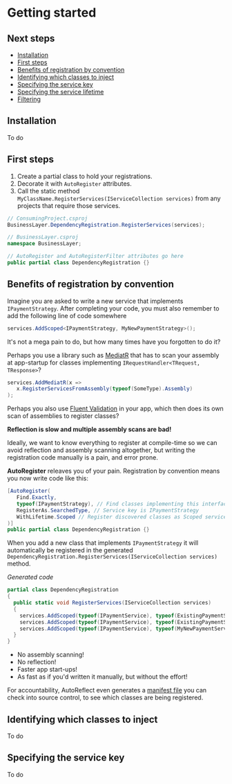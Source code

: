 # Getting started

## Next steps

* [Installation](#installation)
* [First steps](#first-steps)
* [Benefits of registration by convention](#benefits-of-registration-by-convention)
* [Identifying which classes to inject](#search-criteria)
* [Specifying the service key](#specifying-the-service-key)
* [Specifying the service lifetime](#specifying-the-service-lifetime)
* [Filtering](#filtering)

<a name="installation"></a>
## Installation
To do

<a name="first-steps"></a>
## First steps
1. Create a partial class to hold your registrations.
1. Decorate it with `AutoRegister` attributes.
1. Call the static method `MyClassName.RegisterServices(IServiceCollection services)`
   from any projects that require those services.

```c#
// ConsumingProject.csproj
BusinessLayer.DependencyRegistration.RegisterServices(services);

// BusinessLayer.csproj
namespace BusinessLayer;

// AutoRegister and AutoRegisterFilter attributes go here
public partial class DependencyRegistration {}
```

<a id="benefits-of-registration-by-convention"></a>
## Benefits of registration by convention
Imagine you are asked to write a new service that implements `IPaymentStrategy`. After
completing your code, you must also remember to add the following line of code somewhere

```c#
services.AddScoped<IPaymentStrategy, MyNewPaymentStrategy>();
```

It's not a mega pain to do, but how many times have you forgotten to do it?

Perhaps you use a library such as [MediatR](https://github.com/jbogard/MediatR) that has to
scan your assembly at app-startup for classes implementing `IRequestHandler<TRequest, TResponse>`?

```c#
services.AddMediatR(x =>
   x.RegisterServicesFromAssembly(typeof(SomeType).Assembly)
);
```

Perhaps you also use [Fluent Validation](https://github.com/FluentValidation/FluentValidation) in
your app, which then does its own scan of assemblies to register classes?

**Reflection is slow and multiple assembly scans are bad!**

Ideally, we want to know everything to register at compile-time so we can avoid
reflection and assembly scanning altogether, but writing the registration code
manually is a pain, and error prone.

**AutoRegister** releaves you of your pain. Registration by convention means you
now write code like this:

```c#
[AutoRegister(
   Find.Exactly,
   typeof(IPaymentStrategy), // Find classes implementing this interface
   RegisterAs.SearchedType, // Service key is IPaymentStrategy
   WithLifetime.Scoped // Register discovered classes as Scoped services
)]
public partial class DependencyRegistration {}
```

When you add a new class that implements `IPaymentStrategy` it will automatically
be registered in the generated `DependencyRegistration.RegisterServices(IServiceCollection services)`
method.

*Generated code*
```c#
partial class DependencyRegistration
{
  public static void RegisterServices(IServiceCollection services)
  {
    services.AddScoped(typeof(IPaymentService), typeof(ExistingPaymentService1));
    services.AddScoped(typeof(IPaymentService), typeof(ExistingPaymentService2));
    services.AddScoped(typeof(IPaymentService), typeof(MyNewPaymentService));
  }
}
```
* No assembly scanning!
* No reflection!
* Faster app start-ups!
* As fast as if you'd written it manually, but without the effort!

For accountability, AutoReflect even generates a
[manifest file](./source-control.md) you can check into source control, to
see which classes are being registered.

<a id="search-criteria"></a>
## Identifying which classes to inject
To do

<a id="specifying-the-service-key"></a>
## Specifying the service key
To do

